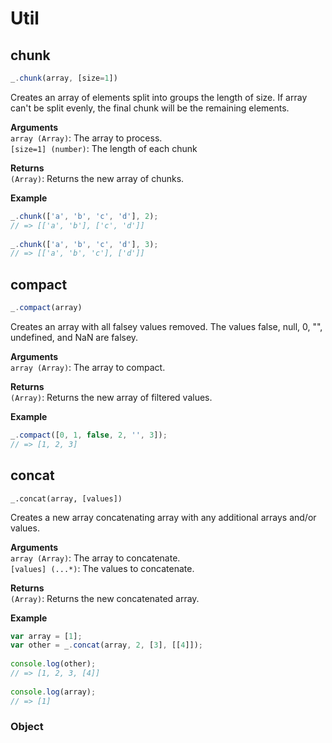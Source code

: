 # Util

## chunk

```js
_.chunk(array, [size=1])
```
Creates an array of elements split into groups the length of size. If array can't be split evenly, the final chunk will be the remaining elements.

**Arguments**  
  `array (Array)`: The array to process.  
  `[size=1] (number)`: The length of each chunk

**Returns**  
  `(Array)`: Returns the new array of chunks.

**Example**

```js
_.chunk(['a', 'b', 'c', 'd'], 2);
// => [['a', 'b'], ['c', 'd']]
 
_.chunk(['a', 'b', 'c', 'd'], 3);
// => [['a', 'b', 'c'], ['d']]
```

## compact

```js
_.compact(array)
```
Creates an array with all falsey values removed. The values false, null, 0, "", undefined, and NaN are falsey.

**Arguments**  
 `array (Array)`: The array to compact.

**Returns**  
`(Array)`: Returns the new array of filtered values.

**Example**

```js
_.compact([0, 1, false, 2, '', 3]);
// => [1, 2, 3]
```
## concat

```
_.concat(array, [values])
```
Creates a new array concatenating array with any additional arrays and/or values.

**Arguments**  
  `array (Array)`: The array to concatenate.  
  `[values] (...*)`: The values to concatenate.

**Returns**  
  `(Array)`: Returns the new concatenated array.

**Example**

```js
var array = [1];
var other = _.concat(array, 2, [3], [[4]]);
 
console.log(other);
// => [1, 2, 3, [4]]
 
console.log(array);
// => [1]
```
### Object
